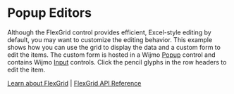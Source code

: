 Popup Editors
=============

Although the FlexGrid control provides efficient, Excel-style editing by default, you may want to customize the editing behavior. This example shows how you can use the grid to display the data and a custom form to edit the items. The custom form is hosted in a Wijmo [Popup](https://www.grapecity.com/wijmo/api/classes/wijmo_input.popup.html) control and contains Wijmo [Input](https://www.grapecity.com/wijmo/api/modules/wijmo_input.html) controls. Click the pencil glyphs in the row headers to edit the item.

[Learn about FlexGrid](https://www.grapecity.com/wijmo/flexgrid-javascript-data-grid) | [FlexGrid API Reference](https://www.grapecity.com/wijmo/api/classes/wijmo_grid.flexgrid.html)